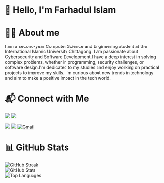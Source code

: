 # 👋 Hello, I'm Farhadul Islam

# 👨‍🏫 About me
I am a second-year Computer Science and Engineering student at the International Islamic University Chittagong. I am passionate about Cybersecurity and Software Development.I have a deep interest in solving complex problems, whether in programming, security challenges, or software design.I'm dedicated to my studies and enjoy working on practical projects to improve my skills. I'm curious about new trends in technology and aim to make a positive impact in the tech world.
# 📬 Connect with Me  

<a href="https://www.linkedin.com/in/farhadul-islam-766611280/" target="_blank"><img src="https://img.shields.io/badge/LinkedIn-%230A66C2.svg?style=for-the-badge&logo=linkedin&logoColor=white" /></a>
<a href="https://www.facebook.com/farhadul.islam.rakib.2024" target="_blank"><img src="https://img.shields.io/badge/Facebook-%231877F2.svg?style=for-the-badge&logo=facebook&logoColor=white" /></a>

<a href="https://codeforces.com/profile/Darth_Farhad" target="_blank"><img src="https://img.shields.io/badge/Codeforces-%231560-blue?style=for-the-badge" /></a>
<a href="https://discord.com/users/elfaradio84054" target="_blank"><img src="https://img.shields.io/badge/Discord-%237289DA.svg?style=for-the-badge&logo=discord&logoColor=white" /></a>
[![Gmail](https://img.shields.io/badge/Gmail-%23D14836.svg?style=for-the-badge&logo=gmail&logoColor=white)](mailto:farhadulislam84054@gmail.com)  


 # 📊 GitHub Stats  

![GitHub Streak](https://github-readme-streak-stats.herokuapp.com/?user=elfaradio&theme=tokyonight)  
![GitHub Stats](https://github-readme-stats.vercel.app/api?username=elfaradio&show_icons=true&theme=tokyonight)  
![Top Languages](https://github-readme-stats.vercel.app/api/top-langs/?username=elfaradio&layout=compact&theme=tokyonight)  

